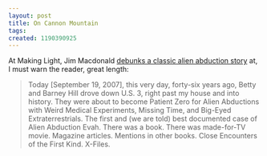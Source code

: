 ```yaml
---
layout: post
title: On Cannon Mountain
tags: 
created: 1190390925
---
```

At Making Light, Jim Macdonald [debunks a classic alien abduction story](http://nielsenhayden.com/makinglight/archives/009378.html) at, I must warn the reader, great length:

> Today [September 19, 2007], this very day, forty-six years ago, Betty and Barney Hill drove down U.S. 3, right past my house and into history. They were about to become Patient Zero for Alien Abductions with Weird Medical Experiments, Missing Time, and Big-Eyed Extraterrestrials. <!--break--> The first and (we are told) best documented case of Alien Abduction Evah. There was a book. There was made-for-TV movie. Magazine articles. Mentions in other books. Close Encounters of the First Kind. X-Files.
